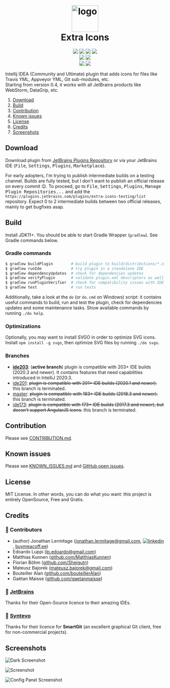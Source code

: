 <h1 align="center">
    <a href="https://plugins.jetbrains.com/plugin/11058-extra-icons">
      <img src="./src/main/resources/META-INF/pluginIcon.svg" width="84" height="84" alt="logo"/>
    </a><br/>
    Extra Icons
</h1>

<p align="center">
    <a href="https://plugins.jetbrains.com/plugin/11058-extra-icons"><img src="https://img.shields.io/jetbrains/plugin/v/11058-extra-icons.svg"/></a>
    <a href="https://plugins.jetbrains.com/plugin/11058-extra-icons"><img src="https://img.shields.io/jetbrains/plugin/d/11058-extra-icons.svg"/></a>
    <a href="https://github.com/jonathanlermitage/intellij-extra-icons-plugin/blob/master/LICENSE.txt"><img src="https://img.shields.io/github/license/jonathanlermitage/intellij-extra-icons-plugin.svg"/></a>
    <a href="https://github.com/jonathanlermitage/intellij-extra-icons-plugin/graphs/contributors"><img src="https://img.shields.io/github/contributors/jonathanlermitage/intellij-extra-icons-plugin"/></a><br>
    <a href="https://github.com/jonathanlermitage/intellij-extra-icons-plugin/actions?query=workflow%3A%22Build%22"><img src="https://github.com/jonathanlermitage/intellij-extra-icons-plugin/workflows/Build/badge.svg"/></a>
    <a href="https://github.com/jonathanlermitage/intellij-extra-icons-plugin/actions?query=workflow%3A%22Compatibility%22"><img src="https://github.com/jonathanlermitage/intellij-extra-icons-plugin/workflows/Compatibility/badge.svg"/></a><br>
    <a href="https://github.com/jonathanlermitage/intellij-extra-icons-plugin/actions?query=workflow%3A%22Build+EAP%22"><img src="https://github.com/jonathanlermitage/intellij-extra-icons-plugin/workflows/Build%20EAP/badge.svg"/></a>
    <a href="https://github.com/jonathanlermitage/intellij-extra-icons-plugin/actions?query=workflow%3A%22Compatibility+EAP%22"><img src="https://github.com/jonathanlermitage/intellij-extra-icons-plugin/workflows/Compatibility%20EAP/badge.svg"/></a>
</p>

Intellij IDEA (Community and Ultimate) plugin that adds icons for files like Travis YML, Appveyor YML, Git sub-modules, etc.  
Starting from version 0.4, it works with all JetBrains products like WebStorm, DataGrip, etc.

1. [Download](#download)
2. [Build](#build)  
3. [Contribution](#contribution)  
4. [Known issues](#known-issues)  
5. [License](#license)  
6. [Credits](#credits)  
7. [Screenshots](#screenshots)  

## Download

Download plugin from [JetBrains Plugins Repository](https://plugins.jetbrains.com/plugin/11058-extra-icons) or via your JetBrains IDE (<kbd>File</kbd>, <kbd>Settings</kbd>, <kbd>Plugins</kbd>, <kbd>Marketplace</kbd>).

For early adopters, I'm trying to publish intermediate builds on a testing channel. Builds are fully tested, but I don't want to publish an official release on every commit :wink:. To proceed, go to <kbd>File</kbd>, <kbd>Settings</kbd>, <kbd>Plugins</kbd>, <kbd>Manage Plugin Repositories...</kbd> and add the `https://plugins.jetbrains.com/plugins/extra-icons-testing/list` repository. Expect 0 to 2 intermediate builds between two official releases, mainly to get bugfixes asap.

## Build

Install JDK11+. You should be able to start Gradle Wrapper (`gradlew`). See Gradle commands below. 

### Gradle commands

```bash
$ gradlew buildPlugin        # build plugin to build/distributions/*.zip
$ gradlew runIde             # try plugin in a standalone IDE
$ gradlew dependencyUpdates  # check for dependencies updates
$ gradlew verifyPlugin       # validate plugin.xml descriptors as well as plugin's archive structure
$ gradlew runPluginVerifier  # check for compatibility issues with IDE
$ gradlew test               # run tests
```

Additionally, take a look at the `do` (or `do.cmd` on Windows) script: it contains useful commands to build, run and test the plugin, check for dependencies updates and some maintenance tasks. Show available commands by running `./do help`. 

### Optimizations

Optionally, you may want to install SVGO in order to optimize SVG icons. Install `npm install -g svgo`, then optimize SVG files by running `./do svgo`.

### Branches

* [**ide203**](https://github.com/jonathanlermitage/intellij-extra-icons-plugin/tree/ide203): (**active branch**)  plugin is compatible with 203+ IDE builds (2020.3 and newer). It contains features that need capabilities introduced in IntelliJ 2020.3.
* [ide201](https://github.com/jonathanlermitage/intellij-extra-icons-plugin/tree/ide201): ~~plugin is compatible with 201+ IDE builds (2020.1 and newer).~~ this branch is terminated.
* [master](https://github.com/jonathanlermitage/intellij-extra-icons-plugin/tree/master): ~~plugin is compatible with 183+ IDE builds (2018.3 and newer).~~ this branch is terminated.
* [ide173](https://github.com/jonathanlermitage/intellij-extra-icons-plugin/tree/ide173): ~~plugin is compatible with 173+ IDE builds (2017.3 and newer), but doesn't support AngularJS icons.~~ this branch is terminated.

## Contribution

Please see [CONTRIBUTION.md](CONTRIBUTION.md).

## Known issues

Please see [KNOWN_ISSUES.md](KNOWN_ISSUES.md) and [GitHub open issues](https://github.com/jonathanlermitage/intellij-extra-icons-plugin/issues).

## License

MIT License. In other words, you can do what you want: this project is entirely OpenSource, Free and Gratis.

## Credits

### 🤝 Contributors

* (author) Jonathan Lermitage (<jonathan.lermitage@gmail.com>, [![linkedin](misc/linkedin_profile_badge.png)](https://www.linkedin.com/in/jonathan-lermitage-092711142/), [buymeacoff.ee](https://buymeacoff.ee/jlermitage))
* Edoardo Luppi (<lp.edoardo@gmail.com>)
* Matthias Kunnen ([github.com/MatthiasKunnen](https://github.com/MatthiasKunnen))
* Florian Böhm ([github.com/Sheigutn](https://github.com/Sheigutn))
* Mateusz Bajorek (<mateusz.bajorek@gmail.com>)
* Bouteiller Alan ([github.com/bouteillerAlan](https://github.com/bouteillerAlan))
* Gaëtan Maisse ([github.com/gaetanmaisse](https://github.com/gaetanmaisse))

### 🤝 [JetBrains](https://www.jetbrains.com/idea/)

Thanks for their Open-Source licence to their amazing IDEs.

### 🤝 [Syntevo](https://www.syntevo.com/smartgit/)

Thanks for their licence for **SmartGit** (an excellent graphical Git client, free for non-commercial projects).

## Screenshots

![Dark Screenshot](misc/screenshots/intellijidea-ce_dark.png)

![Screenshot](misc/screenshots/intellijidea-ce.png)

![Config Panel Screenshot](misc/screenshots/config-panel.png)
